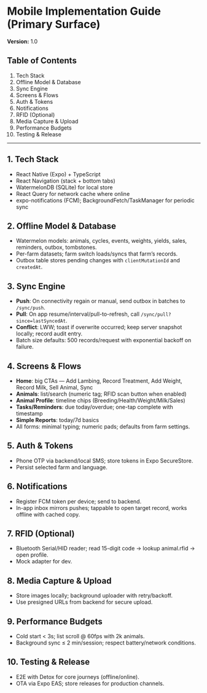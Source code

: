 # Mobile Implementation Guide (Primary Surface)

**Version:** 1.0

## Table of Contents
1. Tech Stack
2. Offline Model & Database
3. Sync Engine
4. Screens & Flows
5. Auth & Tokens
6. Notifications
7. RFID (Optional)
8. Media Capture & Upload
9. Performance Budgets
10. Testing & Release

---

## 1. Tech Stack
- React Native (Expo) + TypeScript
- React Navigation (stack + bottom tabs)
- WatermelonDB (SQLite) for local store
- React Query for network cache where online
- expo-notifications (FCM); BackgroundFetch/TaskManager for periodic sync

## 2. Offline Model & Database
- Watermelon models: animals, cycles, events, weights, yields, sales, reminders, outbox, tombstones.
- Per-farm datasets; farm switch loads/syncs that farm’s records.
- Outbox table stores pending changes with `clientMutationId` and `createdAt`.

## 3. Sync Engine
- **Push**: On connectivity regain or manual, send outbox in batches to `/sync/push`.
- **Pull**: On app resume/interval/pull-to-refresh, call `/sync/pull?since=lastSyncedAt`.
- **Conflict**: LWW; toast if overwrite occurred; keep server snapshot locally; record audit entry.
- Batch size defaults: 500 records/request with exponential backoff on failure.

## 4. Screens & Flows
- **Home**: big CTAs — Add Lambing, Record Treatment, Add Weight, Record Milk, Sell Animal, Sync
- **Animals**: list/search (numeric tag; RFID scan button when enabled)
- **Animal Profile**: timeline chips (Breeding/Health/Weight/Milk/Sales)
- **Tasks/Reminders**: due today/overdue; one-tap complete with timestamp
- **Simple Reports**: today/7d basics
- All forms: minimal typing; numeric pads; defaults from farm settings.

## 5. Auth & Tokens
- Phone OTP via backend/local SMS; store tokens in Expo SecureStore.
- Persist selected farm and language.

## 6. Notifications
- Register FCM token per device; send to backend.
- In-app inbox mirrors pushes; tappable to open target record, works offline with cached copy.

## 7. RFID (Optional)
- Bluetooth Serial/HID reader; read 15-digit code → lookup animal.rfid → open profile.
- Mock adapter for dev.

## 8. Media Capture & Upload
- Store images locally; background uploader with retry/backoff.
- Use presigned URLs from backend for secure upload.

## 9. Performance Budgets
- Cold start < 3s; list scroll @ 60fps with 2k animals.
- Background sync ≤ 2 min/session; respect battery/network conditions.

## 10. Testing & Release
- E2E with Detox for core journeys (offline/online).
- OTA via Expo EAS; store releases for production channels.
